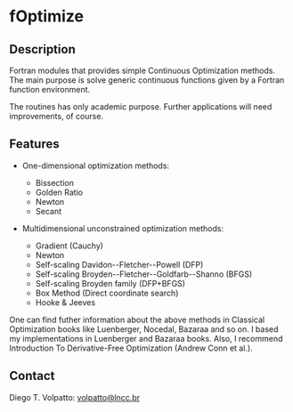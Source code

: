 # fOptimize

## Description
Fortran modules that provides simple Continuous Optimization methods. The main purpose is solve generic continuous functions
given by a Fortran function environment.

The routines has only academic purpose. Further applications will need improvements, of course.

## Features

* One-dimensional optimization methods:
  + Bissection
  + Golden Ratio
  + Newton
  + Secant
  
* Multidimensional unconstrained optimization methods:
  + Gradient (Cauchy)
  + Newton
  + Self-scaling Davidon--Fletcher--Powell (DFP)
  + Self-scaling Broyden--Fletcher--Goldfarb--Shanno (BFGS)
  + Self-scaling Broyden family (DFP+BFGS)
  + Box Method (Direct coordinate search)
  + Hooke & Jeeves
  
One can find futher information about the above methods in Classical Optimization books like Luenberger, Nocedal, Bazaraa
and so on. I based my implementations in Luenberger and Bazaraa books. Also, I recommend Introduction To Derivative-Free Optimization (Andrew Conn et al.). 

## Contact
Diego T. Volpatto: volpatto@lncc.br
